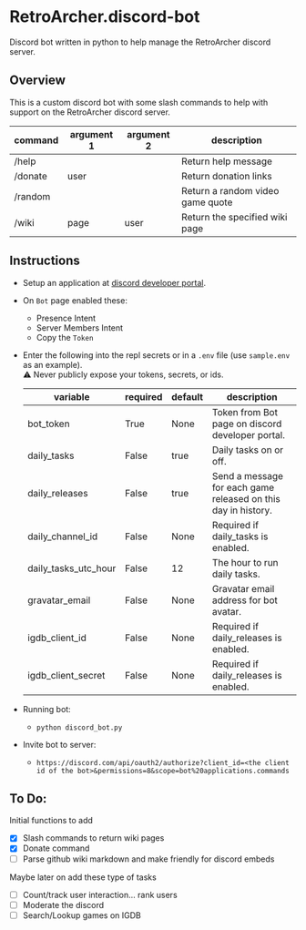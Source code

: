 # RetroArcher.discord-bot
Discord bot written in python to help manage the RetroArcher discord server.


## Overview
This is a custom discord bot with some slash commands to help with support on the RetroArcher discord server.

| command | argument 1 | argument 2 | description                      |
| ------- | ---------- | ---------- | -------------------------------- |
| /help   |            |            | Return help message              |
| /donate | user       |            | Return donation links            |
| /random |            |            | Return a random video game quote |
| /wiki   | page       | user       | Return the specified wiki page   |



## Instructions
* Setup an application at [discord developer portal](https://discord.com/developers/applications).
* On `Bot` page enabled these:
  * Presence Intent
  * Server Members Intent
  * Copy the `Token`
* Enter the following into the repl secrets or in a `.env` file (use `sample.env` as an example).  
  :warning: Never publicly expose your tokens, secrets, or ids.

  | variable             | required | default | description                                                   |
  | -------------------- | -------- | ------- | ------------------------------------------------------------- |
  | bot_token            | True     | None    | Token from Bot page on discord developer portal.              |
  | daily_tasks          | False    | true    | Daily tasks on or off.                                        |
  | daily_releases       | False    | true    | Send a message for each game released on this day in history. |
  | daily_channel_id     | False    | None    | Required if daily_tasks is enabled.                           |
  | daily_tasks_utc_hour | False    | 12      | The hour to run daily tasks.                                  |
  | gravatar_email       | False    | None    | Gravatar email address for bot avatar.                        |
  | igdb_client_id       | False    | None    | Required if daily_releases is enabled.                        |
  | igdb_client_secret   | False    | None    | Required if daily_releases is enabled.                        |

* Running bot:
  * `python discord_bot.py`
* Invite bot to server:
  * `https://discord.com/api/oauth2/authorize?client_id=<the client id of the bot>&permissions=8&scope=bot%20applications.commands`


## To Do:
Initial functions to add
- [x] Slash commands to return wiki pages
- [x] Donate command
- [ ] Parse github wiki markdown and make friendly for discord embeds

Maybe later on add these type of tasks
- [ ] Count/track user interaction... rank users
- [ ] Moderate the discord
- [ ] Search/Lookup games on IGDB
